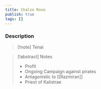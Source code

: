 ```yaml
---
title: Chalzo Rove
publish: true
tags: []
---
```


### Description
> [!note] Tenai
> <span style="font-family: 'Lucida Handwriting'; font-optical-sizing: auto; font-style: normal; word-break: break-word;"><span/>

> [!abstract] Notes
> - Profit
> - Ongoing Campaign against pirates
> - Antagonistic to [[Razmiran]]
> - Priest of Kalistrae

